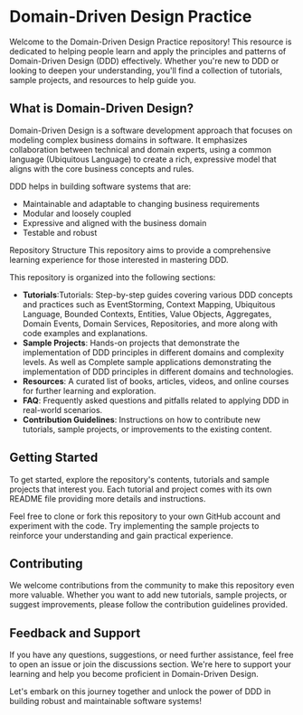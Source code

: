 # Domain-Driven Design Practice

Welcome to the Domain-Driven Design Practice repository! This resource is dedicated to helping people learn and apply the principles and patterns of Domain-Driven Design (DDD) effectively. Whether you're new to DDD or looking to deepen your understanding, you'll find a collection of tutorials, sample projects, and resources to help guide you.

## What is Domain-Driven Design?

Domain-Driven Design is a software development approach that focuses on modeling complex business domains in software. It emphasizes collaboration between technical and domain experts, using a common language (Ubiquitous Language) to create a rich, expressive model that aligns with the core business concepts and rules.

DDD helps in building software systems that are:

- Maintainable and adaptable to changing business requirements
- Modular and loosely coupled
- Expressive and aligned with the business domain
- Testable and robust

Repository Structure
This repository aims to provide a comprehensive learning experience for those interested in mastering DDD. 

This repository is organized into the following sections:

- **Tutorials**:Tutorials: Step-by-step guides covering various DDD concepts and practices such as EventStorming, Context Mapping, Ubiquitous Language, Bounded Contexts, Entities, Value Objects, Aggregates, Domain Events, Domain Services, Repositories, and more along with code examples and explanations.
- **Sample Projects**: Hands-on projects that demonstrate the implementation of DDD principles in different domains and complexity levels. As well as Complete sample applications demonstrating the implementation of DDD principles in different domains and technologies.
- **Resources**: A curated list of books, articles, videos, and online courses for further learning and exploration.
- **FAQ**: Frequently asked questions and pitfalls related to applying DDD in real-world scenarios.
- **Contribution Guidelines**: Instructions on how to contribute new tutorials, sample projects, or improvements to the existing content.

## Getting Started

To get started, explore the repository's contents, tutorials and sample projects that interest you. Each tutorial and project comes with its own README file providing more details and instructions.

Feel free to clone or fork this repository to your own GitHub account and experiment with the code. Try implementing the sample projects to reinforce your understanding and gain practical experience. 

## Contributing

We welcome contributions from the community to make this repository even more valuable. Whether you want to add new tutorials, sample projects, or suggest improvements, please follow the contribution guidelines provided.

## Feedback and Support

If you have any questions, suggestions, or need further assistance, feel free to open an issue or join the discussions section. We're here to support your learning and help you become proficient in Domain-Driven Design.

Let's embark on this journey together and unlock the power of DDD in building robust and maintainable software systems!
